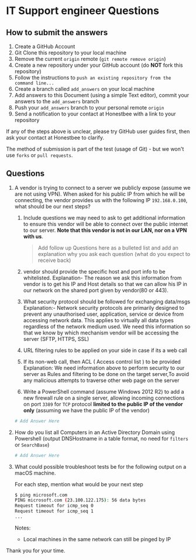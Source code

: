 # IT Support engineer Questions


## How to submit the answers

1. Create a GitHub Account
1. Git Clone this repository to your local machine
1. Remove the current `origin` remote (`git remote remove origin`)
1. Create a new repository under your GitHub account (do **NOT** fork this repository)
1. Follow the instructions to `push an existing repository from the command line...`
1. Create a branch called `add_answers` on your local machine
1. Add answers to this Document (using a simple Text editor), commit your answers to the `add_answers` branch
1. Push your `add_answers` branch to your personal remote `origin`
1. Send a notification to your contact at Honestbee with a link to your repository

If any of the steps above is unclear, please try GitHub user guides first, then ask your contact at Honestbee to clarify. 

The method of submission is part of the test (usage of Git) - but we won't use `forks` or `pull requests`. 

## Questions

1.  A vendor is trying to connect to a server we publicly expose (assume we are not using VPN). When asked for his public IP from which he will be connecting, the vendor provides us with the following IP `192.168.0.100`, what should be our next steps? 

    1.  Include questions we may need to ask to get additional information to ensure this vendor will be able to connect over the public internet to our server. __Note that this vendor is not in our LAN, nor on a VPN with us__.

        > Add follow up Questions here as a bulleted list and add an explanation why you ask each question (what do you expect to receive back)

       1. vendor should provide the specific host and port info to be whitelisted.
    Explanation- The reason we ask this information from vendor is to get his IP and Host details so that we can allow his IP in our network on the shared port given by vendor(80 or 443).

	2. What security protocol should be followed for exchanging data/msgs
    Explanation:-  Network security protocols are primarily designed to prevent any unauthorised user, application, service or device from accessing network data. This applies to virtually all data types regardless of the network medium used.
We need this information so that we know by which mechanism vendor will be accessing the server (SFTP, HTTPS, SSL)

	3. URL filtering rules to be applied on your side in case if its a web call

	4. If its non-web call, then ACL ( Access control list ) to be provided
    Explanation: We need information above to perform security to our server as Rules and filtering to be done on the target server,To avoid any malicious attempts to traverse other web page on the server
 



    1.  Write a PowerShell command (assume Windows 2012 R2) to add a new firewall rule on a single server, allowing incoming connections on port `3389` for `TCP` protocol __limited to the public IP of the vendor only__ (assuming we have the public IP of the vendor)

    ```powershell
    # Add Answer Here

    ```

1.  How do you list all Computers in an Active Directory Domain using Powershell (output DNSHostname in a table format, no need for `filters` or `SearchBase`)

    ```powershell
    # Add Answer Here

    ```

1.  What could possible troubleshoot tests be for the following output on a macOS machine. 
    
    For each step, mention what would be your next step

    ```bash
    $ ping microsoft.com
    PING microsoft.com (23.100.122.175): 56 data bytes
    Request timeout for icmp_seq 0
    Request timeout for icmp_seq 1
    ...
    ```

    Notes:

    -   Local machines in the same network can still be pinged by IP

Thank you for your time.
